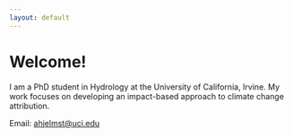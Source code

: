 ```yaml
---
layout: default
---
```


# Welcome!

I am a PhD student in Hydrology at the University of California, Irvine. My work focuses on developing an impact-based approach to climate change attribution. 

Email: ahjelmst@uci.edu
